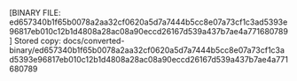 [BINARY FILE: ed657340b1f65b0078a2aa32cf0620a5d7a7444b5cc8e07a73cf1c3ad5393e96817eb010c12b1d4808a28ac08a90eccd26167d539a437b7ae4a771680789]
Stored copy: docs/converted-binary/ed657340b1f65b0078a2aa32cf0620a5d7a7444b5cc8e07a73cf1c3ad5393e96817eb010c12b1d4808a28ac08a90eccd26167d539a437b7ae4a771680789
